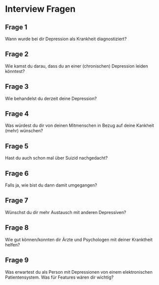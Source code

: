 # Interview Fragen

## Frage 1

Wann wurde bei dir Depression als Krankheit diagnostiziert?

## Frage 2

Wie kamst du darau, dass du an einer (chronischen) Depression leiden könntest?

## Frage 3

Wie behandelst du derzeit deine Depression?

## Frage 4

Was würdest du dir von deinen Mitmenschen in Bezug auf deine Kankheit (mehr) wünschen?

## Frage 5

Hast du auch schon mal über Suizid nachgedacht?

## Frage 6

Falls ja, wie bist du dann damit umgegangen?

## Frage 7

Wünschst du dir mehr Austausch mit anderen Depressiven?

## Frage 8

Wie gut können/konnten dir Ärzte und Psychologen mit deiner Kranktheit helfen?

## Frage 9

Was erwartest du als Person mit Depressionen von einem elektronischen Patientensystem. Was für Features wären dir wichtig?
